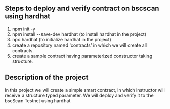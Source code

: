 
## Steps to deploy and verify contract on bscscan using hardhat
1. npm init -y
2. npm install --save-dev hardhat (to install hardhat in the project)
3. npx hardhat (to initialize hardhat in the project)
4. create a repository named 'contracts' in which we will create all contracts.
5. create a sample contract having parameterized constructor taking structure.


## Description of the project
In this project we will create a simple smart contract, in which instructor will receive a structure typed parameter. We will deploy and verify it to the bscScan Testnet using hardhat
